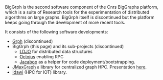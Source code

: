 BigGrph is the second software component of the Cnrs BigGraphs platform, which is a suite of Research tools for the experimentation of distributed algorithms on large graphs. BigGrph itself is discontinued but the platform keeps going through the development of more recent tools.

It consists of the following software developments:
* [Grph](https://github.com/lhogie/grph/) (discontinued)
* BigGrph (this page) and its sub-projects (discontinued)
  * [LDJO](https://github.com/lhogie/ldjo/) for distributed data structures
  * [Octojus](https://github.com/lhogie/octojus/) enabling RPC
  * [Jacaboo](https://github.com/lhogie/jacaboo/) as a helper for code deployment/bootstrapping.
* [JMaxGraph](https://github.com/lhogie/jmaxgraph/) a library for centralized graph HPC. Presentation [here](https://www.google.com/url?sa=t&rct=j&q=&esrc=s&source=web&cd=&ved=2ahUKEwjn5uLxr8vuAhWkp1kKHWA_BXEQFjAAegQIAhAC&url=http%3A%2F%2Fdevlog.cnrs.fr%2F_media%2Fapsem2018.ateliermadics-graminee-perennes.pdf%3Fid%3Dapsem2018%26cache%3Dcache&usg=AOvVaw3CxOXuqC2FIKIXOHZznPi2).
* [Idawi](https://github.com/lhogie/idawi/) (HPC for IOT) library.

